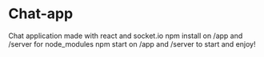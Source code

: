 # Chat-app
Chat application made with react and socket.io
npm install on /app and /server for node_modules
npm start on /app and /server to start and enjoy!
